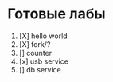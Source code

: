 # Готовые лабы


1) [X] hello world
2) [X] fork/?
3) [] counter
4) [x] usb service
5) [] db service
